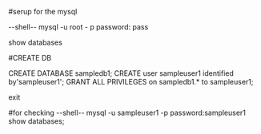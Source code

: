 #serup for the mysql

--shell--
mysql -u root - p
password: pass

show databases


#CREATE DB

CREATE DATABASE sampledb1;
CREATE user sampleuser1 identified by'sampleuser1';
GRANT ALL PRIVILEGES on sampledb1.* to sampleuser1;

exit

#for checking
--shell--
mysql -u sampleuser1 -p
password:sampleuser1
show databases;
